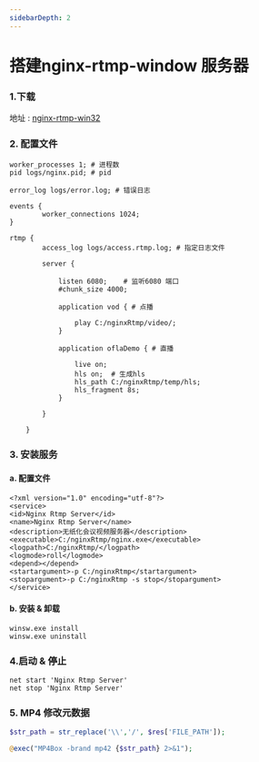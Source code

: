 ```yaml
---
sidebarDepth: 2
---
```


# 搭建nginx-rtmp-window 服务器

### 1.下载
地址  : [nginx-rtmp-win32](https://github.com/illuspas/nginx-rtmp-win32)

### 2. 配置文件
    worker_processes 1; # 进程数
    pid logs/nginx.pid; # pid 
    
    error_log logs/error.log; # 错误日志
    
    events {
            worker_connections 1024;
    }

    rtmp {
            access_log logs/access.rtmp.log; # 指定日志文件
    
            server {
            
                listen 6080;    # 监听6080 端口
                #chunk_size 4000;
                
                application vod { # 点播
                    
                    play C:/nginxRtmp/video/; 
                }
                
                application oflaDemo { # 直播
                    
                    live on;
                    hls on;  # 生成hls
                    hls_path C:/nginxRtmp/temp/hls;  
                    hls_fragment 8s;
                }
                    
            }
    
        }


### 3. 安装服务

#### a. 配置文件
   
    <?xml version="1.0" encoding="utf-8"?>
    <service>  
    <id>Nginx Rtmp Server</id>
    <name>Nginx Rtmp Server</name>
    <description>无纸化会议视频服务器</description>
    <executable>C:/nginxRtmp/nginx.exe</executable>
    <logpath>C:/nginxRtmp/</logpath>
    <logmode>roll</logmode>
    <depend></depend>
    <startargument>-p C:/nginxRtmp</startargument>
    <stopargument>-p C:/nginxRtmp -s stop</stopargument>
    </service>
 
#### b. 安装 & 卸载
   
    winsw.exe install  
    winsw.exe uninstall
   
### 4.启动 & 停止

    net start 'Nginx Rtmp Server'
    net stop 'Nginx Rtmp Server'
    
    
### 5. MP4 修改元数据
    
  ```php
  $str_path = str_replace('\\','/', $res['FILE_PATH']);
  
  @exec("MP4Box -brand mp42 {$str_path} 2>&1");
  ```
  
  
   